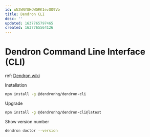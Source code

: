 ```yaml
---
id: uN2WNYUHoWGRK1evOO9Vo
title: Dendron CLI
desc: ''
updated: 1637765797465
created: 1637765564126
---
```

# Dendron Command Line Interface (CLI)

ref: [Dendron wiki](https://wiki.dendron.so/notes/23a1b942-99af-45c8-8116-4f4bb7dccd21/)

Installation  
```bash
npm install -g @dendronhq/dendron-cli
```
Upgrade  
```bash
npm install -g @dendronhq/dendron-cli@latest
```
Show version number
```bash
dendron doctor --version
```